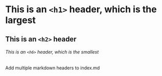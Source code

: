 # This is an `<h1>` header, which is the largest

## This is an `<h2>` header

###### This is an `<h6>` header, which is the smallest

 





























Add multiple markdown headers to index.md
